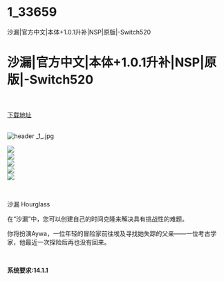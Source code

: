 # 1_33659
沙漏|官方中文|本体+1.0.1升补|NSP|原版|-Switch520
# 沙漏|官方中文|本体+1.0.1升补|NSP|原版|-Switch520
 <br/></br>
[下载地址](https://www.switch520.cc/article/33659 "下载地址")
<br/></br>

<p><img title="header _1_.jpg" src="https://www.switch520.cc/muke_img/2022_06_30_272429345ca8f.jpg" alt="header _1_.jpg"></p>
<p><img src="https://cdn.akamai.steamstatic.com/steam/apps/1212410/ss_7a9ea5eb215b2ef03c7cff99a3a931e73442397c.600x338.jpg?t=1655997843"><br>
<img src="https://cdn.akamai.steamstatic.com/steam/apps/1212410/ss_3e71e65ef2c82c441fbc93c921ec3c236d969b20.600x338.jpg?t=1655997843"><br>
<img src="https://cdn.akamai.steamstatic.com/steam/apps/1212410/ss_25b69dfb4b2b744bc57dc009628aba899a6b6988.600x338.jpg?t=1655997843"><br>
<img src="https://cdn.akamai.steamstatic.com/steam/apps/1212410/ss_84036995302ee2f3785c725b5cf518401783238b.600x338.jpg?t=1655997843"><br>
<img src="https://cdn.akamai.steamstatic.com/steam/apps/1212410/extras/hourglassgif1.gif?t=1655997843"></p>
<p>&nbsp;</p>
<p>沙漏 Hourglass</p>
<p>在“沙漏”中，您可以创建自己的时间克隆来解决具有挑战性的难题。</p>
<p>你将扮演Aywa，一位年轻的冒险家前往埃及寻找她失踪的父亲——一位考古学家，他最近一次探险后再也没有回来。</p>
<p>&nbsp;</p>
<p><strong>系统要求:14.1.1</strong></p>




